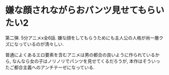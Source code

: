 # 嫌な顔されながらおパンツ見せてもらいたい2

<div class=youtube src-id=vi_vSlxDvYI></div>

第二弾.
5分アニメx全6話.
嫌な顔をしてもらうためにも主人公の人格が尚一層クズになっているのが清々しい.

普通によくあるエロ要素を含むアニメは男の都合の良いように作られているから,
なんなら女の子はノリノリでパンツを見せてくるだろうが,
本作はそういったご都合主義へのアンチテーゼになっている.
